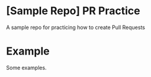 # [Sample Repo] PR Practice
A sample repo for practicing how to create Pull Requests

# Example
Some examples.